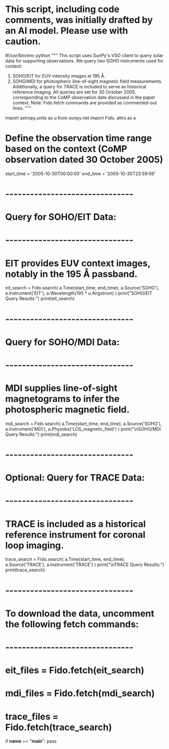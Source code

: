 # This script, including code comments, was initially drafted by an AI model. Please use with caution.

#!/usr/bin/env python
"""
This script uses SunPy's VSO client to query solar data for supporting observations.
We query two SOHO instruments used for context:
  1. SOHO/EIT for EUV intensity images at 195 Å.
  2. SOHO/MDI for photospheric line-of-sight magnetic field measurements.
Additionally, a query for TRACE is included to serve as historical reference imaging.
All queries are set for 30 October 2005, corresponding to the CoMP observation date
discussed in the paper context.
Note: Fido.fetch commands are provided as commented-out lines.
"""

import astropy.units as u
from sunpy.net import Fido, attrs as a

# Define the observation time range based on the context (CoMP observation dated 30 October 2005)
start_time = '2005-10-30T00:00:00'
end_time = '2005-10-30T23:59:59'

# -------------------------------
# Query for SOHO/EIT Data:
# -------------------------------
# EIT provides EUV context images, notably in the 195 Å passband.
eit_search = Fido.search(
    a.Time(start_time, end_time),
    a.Source('SOHO'),
    a.Instrument('EIT'),
    a.Wavelength(195 * u.Angstrom)
)
print("SOHO/EIT Query Results:")
print(eit_search)

# -------------------------------
# Query for SOHO/MDI Data:
# -------------------------------
# MDI supplies line-of-sight magnetograms to infer the photospheric magnetic field.
mdi_search = Fido.search(
    a.Time(start_time, end_time),
    a.Source('SOHO'),
    a.Instrument('MDI'),
    a.Physobs('LOS_magnetic_field')
)
print("\nSOHO/MDI Query Results:")
print(mdi_search)

# -------------------------------
# Optional: Query for TRACE Data:
# -------------------------------
# TRACE is included as a historical reference instrument for coronal loop imaging.
trace_search = Fido.search(
    a.Time(start_time, end_time),
    a.Source('TRACE'),
    a.Instrument('TRACE')
)
print("\nTRACE Query Results:")
print(trace_search)

# -------------------------------
# To download the data, uncomment the following fetch commands:
# -------------------------------
# eit_files = Fido.fetch(eit_search)
# mdi_files = Fido.fetch(mdi_search)
# trace_files = Fido.fetch(trace_search)

if __name__ == "__main__":
    pass
